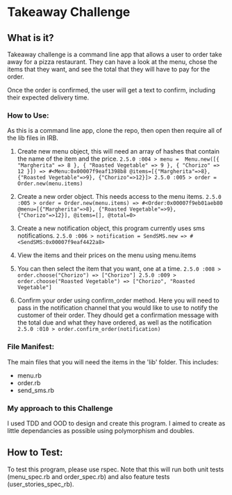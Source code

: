 # Takeaway Challenge

## What is it?
Takeaway challenge is a command line app that allows a user to order take away for a pizza restaurant. They can have a look at the menu, chose the items that they want, and see the total that they will have to pay for the order.

Once the order is confirmed, the user will get a text to confirm, including their expected delivery time.

### How to Use:
As this is a command line app, clone the repo, then open then require all of the lib files in IRB.

1. Create new menu object, this will need an array of hashes that contain the name of the item and the price.
`2.5.0 :004 > menu =  Menu.new([{ "Margherita" => 8 }, { "Roasted Vegetable" => 9 }, { "Chorizo" => 12 }])
 => #<Menu:0x00007f9eaf1398b8 @items=[{"Margherita"=>8}, {"Roasted Vegetable"=>9}, {"Chorizo"=>12}]>
2.5.0 :005 > order = Order.new(menu.items)`

2. Create a new order object. This needs access to the menu items.
`2.5.0 :005 > order = Order.new(menu.items)
 => #<Order:0x00007f9eb01aeb80 @menu=[{"Margherita"=>8}, {"Roasted Vegetable"=>9}, {"Chorizo"=>12}], @items=[], @total=0>`

3. Create a new notification object, this program currently uses sms notifications.
`2.5.0 :006 > notification = SendSMS.new
 => #<SendSMS:0x00007f9eaf4422a8>`

4. View the items and their prices on the menu using menu.items

5. You can then select the item that you want, one at a time.
`2.5.0 :008 > order.choose("Chorizo")
=> ["Chorizo"]
2.5.0 :009 > order.choose("Roasted Vegetable")
 => ["Chorizo", "Roasted Vegetable"]`

6. Confirm your order using confirm_order method. Here you will need to pass in the notification channel that you would like to use to notify the customer of their order. They dhould get a confirmation message with the total due and what they have ordered, as well as the notification
`2.5.0 :010 > order.confirm_order(notification)
`

### File Manifest:
The main files that you will need the items in the 'lib' folder. This includes:
* menu.rb
* order.rb
* send_sms.rb

### My approach to this Challenge
I used TDD and OOD to design and create this program. I aimed to create as little dependancies as possible using polymorphism and doubles.

## How to Test:
To test this program, please use rspec. Note that this will run both unit tests (menu_spec.rb and order_spec.rb) and also feature tests (user_stories_spec_rb).
